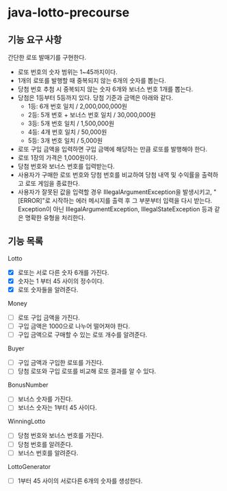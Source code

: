 # java-lotto-precourse

## 기능 요구 사항
간단한 로또 발매기를 구현한다.
- 로또 번호의 숫자 범위는 1~45까지이다.
- 1개의 로또를 발행할 때 중복되지 않는 6개의 숫자를 뽑는다.
- 당첨 번호 추첨 시 중복되지 않는 숫자 6개와 보너스 번호 1개를 뽑는다.
- 당첨은 1등부터 5등까지 있다. 당첨 기준과 금액은 아래와 같다.
  - 1등: 6개 번호 일치 / 2,000,000,000원
  - 2등: 5개 번호 + 보너스 번호 일치 / 30,000,000원
  - 3등: 5개 번호 일치 / 1,500,000원
  - 4등: 4개 번호 일치 / 50,000원
  - 5등: 3개 번호 일치 / 5,000원
- 로또 구입 금액을 입력하면 구입 금액에 해당하는 만큼 로또를 발행해야 한다.
- 로또 1장의 가격은 1,000원이다.
- 당첨 번호와 보너스 번호를 입력받는다.
- 사용자가 구매한 로또 번호와 당첨 번호를 비교하여 당첨 내역 및 수익률을 출력하고 로또 게임을 종료한다.
- 사용자가 잘못된 값을 입력할 경우 IllegalArgumentException을 발생시키고, "[ERROR]"로 시작하는 에러 메시지를 출력 후 그 부분부터 입력을 다시 받는다. Exception이 아닌 IllegalArgumentException, IllegalStateException 등과 같은 명확한 유형을 처리한다.

## 기능 목록
Lotto
- [x] 로또는 서로 다른 숫자 6개를 가진다.
- [x] 숫자는 1 부터 45 사이의 정수이다.
- [x] 로또 숫자들을 알려준다.

Money
- [ ] 로또 구입 금액을 가진다.
- [ ] 구입 금액은 1000으로 나누어 떨어져야 한다.
- [ ] 구입 금액으로 구매할 수 있는 로또 개수를 알려준다.

Buyer
- [ ] 구입 금액과 구입한 로또를 가진다.
- [ ] 당첨 로또와 구입 로또를 비교해 로또 결과를 알 수 있다.

BonusNumber
- [ ] 보너스 숫자를 가진다.
- [ ] 보너스 숫자는 1부터 45 사이다.

WinningLotto
- [ ] 당첨 번호와 보너스 번호를 가진다.
- [ ] 당첨 번호를 알려준다.
- [ ] 보너스 번호를 알려준다.

LottoGenerator
- [ ] 1부터 45 사이의 서로다른 6개의 숫자를 생성한다.